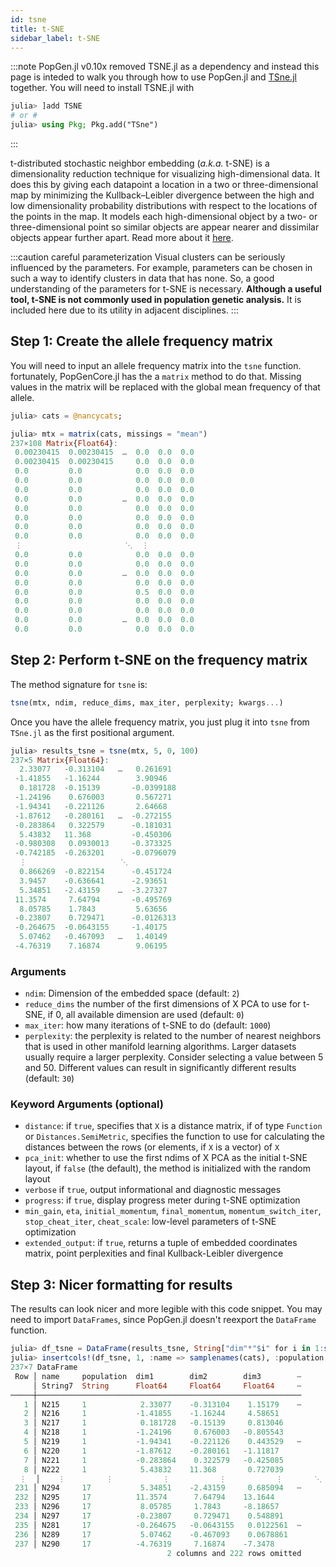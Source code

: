 ```yaml
---
id: tsne
title: t-SNE
sidebar_label: t-SNE
---
```


:::note
PopGen.jl v0.10x removed TSNE.jl as a dependency and instead this page is inteded to walk you through how to use PopGen.jl and [TSne.jl](https://github.com/lejon/TSne.jl) together. You will need to install TSNE.jl with
```julia
julia> ]add TSNE
# or #
julia> using Pkg; Pkg.add("TSne")
```
:::

t-distributed stochastic neighbor embedding (_a.k.a._ t-SNE) is a dimensionality reduction technique for visualizing high-dimensional data. It does this by giving each datapoint a location in a two or three-dimensional map by minimizing the Kullback–Leibler divergence between the high and low dimensionality probability distributions with respect to the locations of the points in the map. It models each high-dimensional object by a two- or three-dimensional point so similar objects are appear nearer and dissimilar objects appear further apart. Read more about it [here](https://en.wikipedia.org/wiki/T-distributed_stochastic_neighbor_embedding).

:::caution careful parameterization
Visual clusters can be seriously influenced by the parameters. For example, parameters can be chosen in such a way to identify clusters in data that has none. So, a good understanding of the parameters for t-SNE is necessary. **Although a useful tool, t-SNE is not commonly used in population genetic analysis.** It is included here due to its utility in adjacent disciplines.
:::

## Step 1: Create the allele frequency matrix
You will need to input an allele frequency matrix into the `tsne` function. fortunately, PopGenCore.jl has the a `matrix` method to do that. Missing values in the matrix will be replaced with the global mean frequency of that allele.
```julia
julia> cats = @nancycats;

julia> mtx = matrix(cats, missings = "mean")
237×108 Matrix{Float64}:
 0.00230415  0.00230415  …  0.0  0.0  0.0
 0.00230415  0.00230415     0.0  0.0  0.0
 0.0         0.0            0.0  0.0  0.0
 0.0         0.0            0.0  0.0  0.0
 0.0         0.0            0.0  0.0  0.0
 0.0         0.0         …  0.0  0.0  0.0
 0.0         0.0            0.0  0.0  0.0
 0.0         0.0            0.0  0.0  0.0
 0.0         0.0            0.0  0.0  0.0
 0.0         0.0            0.0  0.0  0.0
 ⋮                       ⋱  ⋮         
 0.0         0.0            0.0  0.0  0.0
 0.0         0.0            0.0  0.0  0.0
 0.0         0.0         …  0.0  0.0  0.0
 0.0         0.0            0.0  0.0  0.0
 0.0         0.0            0.5  0.0  0.0
 0.0         0.0            0.0  0.0  0.0
 0.0         0.0            0.0  0.0  0.0
 0.0         0.0         …  0.0  0.0  0.0
 0.0         0.0            0.0  0.0  0.0
```

## Step 2: Perform t-SNE on the frequency matrix
The method signature for `tsne` is:
```julia
tsne(mtx, ndim, reduce_dims, max_iter, perplexity; kwargs...)
```
Once you have the allele frequency matrix, you just plug it into `tsne` from `TSne.jl` as the first positional argument.
```julia
julia> results_tsne = tsne(mtx, 5, 0, 100)
237×5 Matrix{Float64}:
  2.33077   -0.313104   …   0.261691
 -1.41855   -1.16244        3.90946
  0.181728  -0.15139       -0.0399188
 -1.24196    0.676003       0.567271
 -1.94341   -0.221126       2.64668
 -1.87612   -0.280161   …  -0.272155
 -0.283864   0.322579      -0.181031
  5.43832   11.368         -0.450306
 -0.980308   0.0930013     -0.373325
 -0.742185  -0.263201      -0.0796079
  ⋮                     ⋱  
  0.866269  -0.822154      -0.451724
  3.9457    -0.636641      -2.93651
  5.34851   -2.43159    …  -3.27327
 11.3574     7.64794       -0.495769
  8.05785    1.7843         5.63656
 -0.23807    0.729471      -0.0126313
 -0.264675  -0.0643155     -1.40175
  5.07462   -0.467093   …   1.40149
 -4.76319    7.16874        9.06195
```

### Arguments
- `ndim`: Dimension of the embedded space (default: `2`)
- `reduce_dims` the number of the first dimensions of X PCA to use for t-SNE, if 0, all available dimension are used (default: `0`)
- `max_iter`: how many iterations of t-SNE to do (default: `1000`)
- `perplexity`: the perplexity is related to the number of nearest neighbors that is used in other manifold learning algorithms. Larger datasets usually require a larger perplexity. Consider selecting a value between 5 and 50. Different values can result in significantly different results (default: `30`)

### Keyword Arguments (optional)
- `distance`: if `true`, specifies that `X` is a distance matrix, if of type `Function` or `Distances.SemiMetric`, specifies the function to use for calculating the distances between the rows (or elements, if `X` is a vector) of `X`
- `pca_init`: whether to use the first ndims of X PCA as the initial t-SNE layout, if `false` (the default), the method is initialized with the random layout
- `verbose` if `true`, output informational and diagnostic messages
- `progress`: if `true`, display progress meter during t-SNE optimization
- `min_gain`, `eta`, `initial_momentum`, `final_momentum`, `momentum_switch_iter`, `stop_cheat_iter`, `cheat_scale`: low-level parameters of t-SNE optimization
- `extended_output`: if `true`, returns a tuple of embedded coordinates matrix, point perplexities and final Kullback-Leibler divergence



## Step 3: Nicer formatting for results
The results can look nicer and more legible with this code snippet. You may need to import `DataFrames`, since PopGen.jl doesn't reexport the `DataFrame` function.
```julia
julia> df_tsne = DataFrame(results_tsne, String["dim"*"$i" for i in 1:size(results_tsne, 2)]); 
julia> insertcols!(df_tsne, 1, :name => samplenames(cats), :population => cats.sampleinfo.population)
237×7 DataFrame
 Row │ name     population  dim1        dim2        dim3        ⋯
     │ String7  String      Float64     Float64     Float64     ⋯
─────┼───────────────────────────────────────────────────────────
   1 │ N215     1            2.33077    -0.313104    1.15179    ⋯
   2 │ N216     1           -1.41855    -1.16244     4.58651
   3 │ N217     1            0.181728   -0.15139     0.813046
   4 │ N218     1           -1.24196     0.676003   -0.805543
   5 │ N219     1           -1.94341    -0.221126    0.443529   ⋯
   6 │ N220     1           -1.87612    -0.280161   -1.11817
   7 │ N221     1           -0.283864    0.322579   -0.425085
   8 │ N222     1            5.43832    11.368       0.727039
  ⋮  │    ⋮         ⋮           ⋮           ⋮           ⋮       ⋱
 231 │ N294     17           5.34851    -2.43159     0.685094   ⋯
 232 │ N295     17          11.3574      7.64794    13.1644
 233 │ N296     17           8.05785     1.7843     -8.18657
 234 │ N297     17          -0.23807     0.729471    0.548891
 235 │ N281     17          -0.264675   -0.0643155   0.0122561  ⋯
 236 │ N289     17           5.07462    -0.467093    0.0678861
 237 │ N290     17          -4.76319     7.16874    -7.3478
                                   2 columns and 222 rows omitted
```

